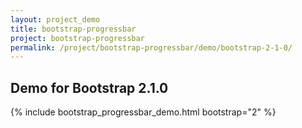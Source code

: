 ```yaml
---
layout: project_demo
title: bootstrap-progressbar
project: bootstrap-progressbar
permalink: /project/bootstrap-progressbar/demo/bootstrap-2-1-0/
---
```


<script type="text/javascript">
    loadCSS("{{ page.url }}../css/bootstrap-progressbar-2.1.0.css")
</script>

<h2 class="text-center">Demo for Bootstrap 2.1.0</h2>

{% include bootstrap_progressbar_demo.html bootstrap="2" %}
